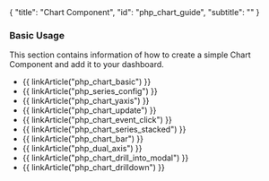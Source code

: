 <meta>
{
	"title": "Chart Component",
    "id": "php_chart_guide",
	"subtitle": ""
}
</meta>

### Basic Usage

This section contains information of how to create a simple Chart Component and add it to your dashboard.

* {{ linkArticle("php_chart_basic") }}
* {{ linkArticle("php_series_config") }}
* {{ linkArticle("php_chart_yaxis") }}
* {{ linkArticle("php_chart_update") }}
* {{ linkArticle("php_chart_event_click") }}
* {{ linkArticle("php_chart_series_stacked") }}
* {{ linkArticle("php_chart_bar") }}
* {{ linkArticle("php_dual_axis") }}
* {{ linkArticle("php_chart_drill_into_modal") }}
* {{ linkArticle("php_chart_drilldown") }}
